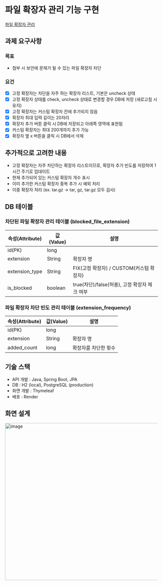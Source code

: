 # 파일 확장자 관리 기능 구현
[파일 확장자 관리](https://block-file-extension.onrender.com/home)
## 과제 요구사항
### 목표
- 첨부 시 보안에 문제가 될 수 있는 파일 확장자 차단
### 요건
- [x] 고정 확장자는 차단을 자주 하는 확장자 리스트, 기본은 uncheck 상태
- [x] 고정 확장자 상태를 check, uncheck 상태로 변경할 경우 DB에 저장 (새로고침 시 유지)
- [x] 고정 확장자는 커스텀 확장자 칸에 추가되지 않음
- [x] 확장자 최대 입력 길이는 20자리
- [x] 확장자 추가 버튼 클릭 시 DB에 저장되고 아래쪽 영역에 표현됨
- [x] 커스텀 확장자는 최대 200개까지 추가 가능
- [x] 확장자 옆 x 버튼을 클릭 시 DB에서 삭제
## 추가적으로 고려한 내용
- 고정 확장자는 자주 차단하는 확장자 리스트이므로, 확장자 추가 빈도를 저장하여 1시간 주기로 업데이트
- 현재 추가되어 있는 커스텀 확장자 개수 표시
- 이미 추가한 커스텀 확장자 중복 추가 시 예외 처리
- 이중 확장자 처리 (ex. tar.gz -> tar, gz, tar.gz 모두 검사)
## DB 테이블
### 차단된 파일 확장자 관리 테이블 (blocked_file_extension)
| 속성(Attribute)  | 값(Value) | 설명                               |
|----------------|----------|----------------------------------|
| id(PK)         | long     |                                  |
| extension      | String   | 확장자 명                            |
| extension_type | String   | FIX(고정 확장자) / CUSTOM(커스텀 확장자)    |
| is_blocked     | boolean  | true(차단)/false(허용), 고정 확장자 체크 여부 |
### 파일 확장자 차단 빈도 관리 테이블 (extension_frequency)
| 속성(Attribute) | 값(Value) | 설명          |
|---------------|----------|-------------|
| id(PK)        | long     |             |
| extension     | String   | 확장자 명       |
| added_count   | long     | 확장자를 차단한 횟수 |
## 기술 스택
- API 개발 : Java, Spring Boot, JPA
- DB : H2 (local), PostgreSQL (production)
- 화면 개발 : Thymeleaf
- 배포 : Render
## 화면 설계
<img width="748" height="516" alt="image" src="https://github.com/user-attachments/assets/4c090352-8b0a-423f-923d-8407842d0b05" />
